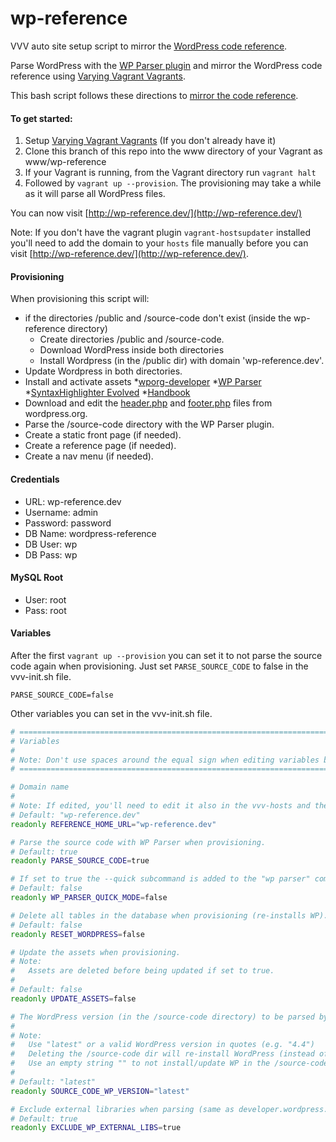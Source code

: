 wp-reference
============

VVV auto site setup script to mirror the [WordPress code reference](https://developer.wordpress.org).

Parse WordPress with the [WP Parser plugin](https://github.com/rmccue/WP-Parser) and mirror the WordPress code reference using [Varying Vagrant Vagrants](https://github.com/Varying-Vagrant-Vagrants/VVV).

This bash script follows these directions to [mirror the code reference](https://make.wordpress.org/docs/handbook/projects/devhub/#setting-up-your-development-environment).


#### To get started:
1. Setup [Varying Vagrant Vagrants](https://github.com/Varying-Vagrant-Vagrants/VVV) (If you don't already have it)
2. Clone this branch of this repo into the www directory of your Vagrant as www/wp-reference
3. If your Vagrant is running, from the Vagrant directory run `vagrant halt`
4. Followed by `vagrant up --provision`. The provisioning may take a while as it will parse all WordPress files.

You can now visit [http://wp-reference.dev/](http://wp-reference.dev/)

Note: If you don't have the vagrant plugin `vagrant-hostsupdater` installed you'll need to add the domain to your `hosts` file manually before you can visit [http://wp-reference.dev/](http://wp-reference.dev/).

#### Provisioning
When provisioning this script will:
* if the directories /public and /source-code don't exist (inside the wp-reference directory)
  * Create directories /public and /source-code.
  * Download WordPress inside both directories
  * Install Wordpress (in the /public dir) with domain 'wp-reference.dev'.
* Update Wordpress in both directories.
* Install and activate assets
  *[wporg-developer](https://github.com/Rarst/wporg-developer)
  *[WP Parser](https://github.com/rmccue/WP-Parser)
  *[SyntaxHighlighter Evolved](https://wordpress.org/plugins/syntaxhighlighter/)
  *[Handbook](https://meta.trac.wordpress.org/browser/sites/trunk/wordpress.org/public_html/wp-content/plugins/handbook)
* Download and edit the [header.php](https://wordpress.org/header.php) and [footer.php](https://wordpress.org/footer.php) files from wordpress.org.
* Parse the /source-code directory with the WP Parser plugin.
* Create a static front page (if needed).
* Create a reference page (if needed).
* Create a nav menu (if needed).

#### Credentials
* URL:      wp-reference.dev
* Username: admin
* Password: password
* DB Name:  wordpress-reference
* DB User:  wp
* DB Pass:  wp

#### MySQL Root
* User: root
* Pass: root

#### Variables
After the first `vagrant up --provision` you can set it to not parse the source code again when provisioning. Just set `PARSE_SOURCE_CODE` to false in the vvv-init.sh file.

    PARSE_SOURCE_CODE=false

Other variables you can set in the vvv-init.sh file.

```bash
# =============================================================================
# Variables
# 
# Note: Don't use spaces around the equal sign when editing variables below.
# =============================================================================

# Domain name
#
# Note: If edited, you'll need to edit it also in the vvv-hosts and the vvv-nginx.conf files as well.
# Default: "wp-reference.dev"
readonly REFERENCE_HOME_URL="wp-reference.dev"

# Parse the source code with WP Parser when provisioning.
# Default: true
readonly PARSE_SOURCE_CODE=true

# If set to true the --quick subcommand is added to the "wp parser" command.
# Default: false
readonly WP_PARSER_QUICK_MODE=false

# Delete all tables in the database when provisioning (re-installs WP).
# Default: false
readonly RESET_WORDPRESS=false

# Update the assets when provisioning.
# Note:
#   Assets are deleted before being updated if set to true.
#
# Default: false
readonly UPDATE_ASSETS=false

# The WordPress version (in the /source-code directory) to be parsed by the WP Parser.
# 
# Note:
# 	Use "latest" or a valid WordPress version in quotes (e.g. "4.4")
# 	Deleting the /source-code dir will re-install WordPress (instead of updating it).
# 	Use an empty string "" to not install/update WP in the /source-code dir. This Let's you parse other code than WP
# 
# Default: "latest"
readonly SOURCE_CODE_WP_VERSION="latest"

# Exclude external libraries when parsing (same as developer.wordpress.org).
# Default: true
readonly EXCLUDE_WP_EXTERNAL_LIBS=true
```